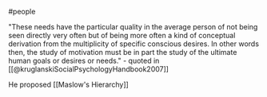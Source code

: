 #people 

"These needs have the particular
quality in the average person of not being seen directly very
often but of being more often a kind of conceptual derivation
from the multiplicity of specific conscious desires. In other
words then, the study of motivation must be in part the study
of the ultimate human goals or desires or needs." - quoted in [[@kruglanskiSocialPsychologyHandbook2007]]


He proposed [[Maslow's Hierarchy]]